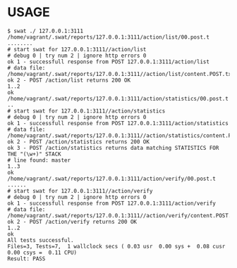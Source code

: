 # USAGE


    $ swat ./ 127.0.0.1:3111
    /home/vagrant/.swat/reports/127.0.0.1:3111/action/list/00.post.t ........
    # start swat for 127.0.0.1:3111//action/list
    # debug 0 | try num 2 | ignore http errors 0
    ok 1 - successfull response from POST 127.0.0.1:3111/action/list
    # data file: /home/vagrant/.swat/reports/127.0.0.1:3111//action/list/content.POST.txt
    ok 2 - POST /action/list returns 200 OK
    1..2
    ok
    /home/vagrant/.swat/reports/127.0.0.1:3111/action/statistics/00.post.t ..
    # start swat for 127.0.0.1:3111//action/statistics
    # debug 0 | try num 2 | ignore http errors 0
    ok 1 - successfull response from POST 127.0.0.1:3111/action/statistics
    # data file: /home/vagrant/.swat/reports/127.0.0.1:3111//action/statistics/content.POST.txt
    ok 2 - POST /action/statistics returns 200 OK
    ok 3 - POST /action/statistics returns data matching STATISTICS FOR THE "(\w+)" STACK
    # line found: master
    1..3
    ok
    /home/vagrant/.swat/reports/127.0.0.1:3111/action/verify/00.post.t ......
    # start swat for 127.0.0.1:3111//action/verify
    # debug 0 | try num 2 | ignore http errors 0
    ok 1 - successfull response from POST 127.0.0.1:3111/action/verify
    # data file: /home/vagrant/.swat/reports/127.0.0.1:3111//action/verify/content.POST.txt
    ok 2 - POST /action/verify returns 200 OK
    1..2
    ok
    All tests successful.
    Files=3, Tests=7,  1 wallclock secs ( 0.03 usr  0.00 sys +  0.08 cusr  0.00 csys =  0.11 CPU)
    Result: PASS
    
